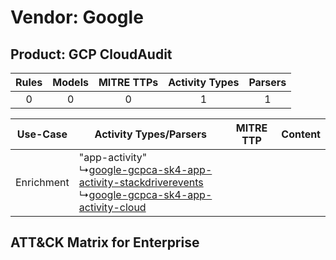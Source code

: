 Vendor: Google
==============
Product: GCP CloudAudit
-----------------------
| Rules | Models | MITRE TTPs | Activity Types | Parsers |
|:-----:|:------:|:----------:|:--------------:|:-------:|
|   0   |   0    |     0      |       1        |    1    |

|  Use-Case  | Activity Types/Parsers    | MITRE TTP | Content    |
|:----------:| ---- | --------- | ---- |
| Enrichment |  "app-activity"<br> ↳[google-gcpca-sk4-app-activity-stackdriverevents](Ps/pC_googlegcpcask4appactivitystackdriverevents.md)<br> ↳[google-gcpca-sk4-app-activity-cloud](Ps/pC_googlegcpcask4appactivitycloud.md)<br> |    | [](RM/r_m_google_gcp_cloudaudit_Enrichment.md) |

ATT&CK Matrix for Enterprise
----------------------------

